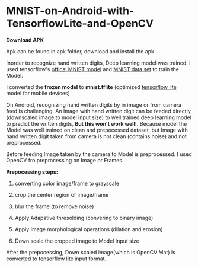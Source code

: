 # MNIST-on-Android-with-TensorflowLite-and-OpenCV

<b>Download APK</b>

Apk can be found in apk folder, download and install the apk.

Inorder to recognize hand written digits, Deep learning model was trained. I used tensorflow's [offical MNIST model](https://github.com/tensorflow/models/blob/master/official/mnist/mnist.py) and [MNIST data set](http://yann.lecun.com/exdb/mnist/) to train the Model.

I converted the <b>frozen model</b> to <b>mnist.tflite</b> (optimized [tensorflow lite](https://www.tensorflow.org/mobile/tflite) model for mobile devices)

On Android, recognizing hand written digits by in image or from camera feed is challenging. 
An Image with hand written digit can be feeded directly (downscaled image to model input size) to well trained deep learning model to predict the written digits, <b>But this won't work well!</b>.
Because model the Model was well trained on clean and prepocessed dataset, but Image with hand written digit taken from camera is not clean (contains noise) and not preprocessed.

Before feeding Image taken by the camera to Model is preprocessed. I used OpenCV fro preprocessing on Image or Frames.

<b>Prepocessing steps:</b>

  1) converting color image/frame to grayscale

  2) crop the center region of image/frame

  3) blur the frame (to remove noise)

  4) Apply Adapative thresolding (convering to binary image)

  5) Apply Image morphological operations (dilation and erosion)
  
  6) Down scale the cropped image to Model Input size
  
After the prepocessing, Down scaled image(which is OpenCV Mat) is converted to tensorflow lite input format.


  
 




